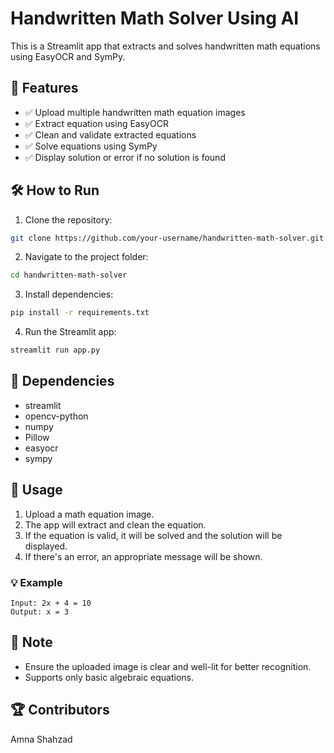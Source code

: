 # **Handwritten Math Solver Using AI**

This is a Streamlit app that extracts and solves handwritten math equations using EasyOCR and SymPy.

## **🚀 Features**
- ✅ Upload multiple handwritten math equation images
- ✅ Extract equation using EasyOCR
- ✅ Clean and validate extracted equations
- ✅ Solve equations using SymPy
- ✅ Display solution or error if no solution is found

## **🛠️ How to Run**
1. Clone the repository:
``` bash
git clone https://github.com/your-username/handwritten-math-solver.git
```
2. Navigate to the project folder:
``` bash
cd handwritten-math-solver
```
3. Install dependencies:
``` bash
pip install -r requirements.txt
```
4. Run the Streamlit app:
``` bash
streamlit run app.py
```
## **📂 Dependencies**
- streamlit
- opencv-python
- numpy
- Pillow
- easyocr
- sympy

## **📝 Usage**
1. Upload a math equation image.
2. The app will extract and clean the equation.
3. If the equation is valid, it will be solved and the solution will be displayed.
4. If there's an error, an appropriate message will be shown.
### **💡 Example**
```
Input: 2x + 4 = 10
Output: x = 3
```

## **📌 Note**
- Ensure the uploaded image is clear and well-lit for better recognition.
- Supports only basic algebraic equations.
## **🏆 Contributors**
Amna Shahzad
